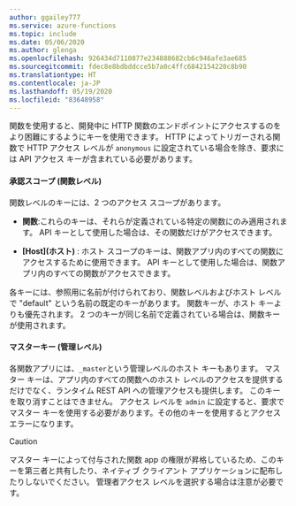 ```yaml
---
author: ggailey777
ms.service: azure-functions
ms.topic: include
ms.date: 05/06/2020
ms.author: glenga
ms.openlocfilehash: 926434d7110877e234888682cb6c946afe3ae685
ms.sourcegitcommit: fdec8e8bdbddcce5b7a0c4ffc6842154220c8b90
ms.translationtype: HT
ms.contentlocale: ja-JP
ms.lasthandoff: 05/19/2020
ms.locfileid: "83648958"
---
```

関数を使用すると、開発中に HTTP 関数のエンドポイントにアクセスするのをより困難にするようにキーを使用できます。 HTTP によってトリガーされる関数で HTTP アクセス レベルが `anonymous` に設定されている場合を除き、要求には API アクセス キーが含まれている必要があります。 

#### <a name="authorization-scopes-function-level"></a>承認スコープ (関数レベル)

関数レベルのキーには、2 つのアクセス スコープがあります。

* **関数**:これらのキーは、それらが定義されている特定の関数にのみ適用されます。 API キーとして使用した場合は、その関数だけがアクセスできます。

* **[Host]\(ホスト\)** : ホスト スコープのキーは、関数アプリ内のすべての関数にアクセスするために使用できます。 API キーとして使用した場合は、関数アプリ内のすべての関数がアクセスできます。 

各キーには、参照用に名前が付けられており、関数レベルおよびホスト レベルで "default" という名前の既定のキーがあります。 関数キーが、ホスト キーよりも優先されます。 2 つのキーが同じ名前で定義されている場合は、関数キーが使用されます。

#### <a name="master-key-admin-level"></a>マスターキー (管理レベル) 

各関数アプリには、`_master`という管理レベルのホスト キーもあります。 マスター キーは、アプリ内のすべての関数へのホスト レベルのアクセスを提供するだけでなく、ランタイム REST API への管理アクセスも提供します。 このキーを取り消すことはできません。 アクセス レベルを `admin` に設定すると、要求でマスター キーを使用する必要があります。その他のキーを使用するとアクセス エラーになります。

> [!CAUTION]  
> マスター キーによって付与された関数 app の権限が昇格しているため、このキーを第三者と共有したり、ネイティブ クライアント アプリケーションに配布したりしないでください。 管理者アクセス レベルを選択する場合は注意が必要です。
